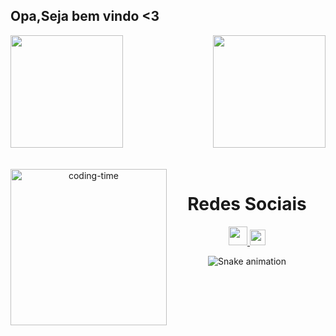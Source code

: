 ## Opa,Seja bem vindo <3 

<div>
  
  <img  height="180em" src="https://github-readme-stats.vercel.app/api?username=RyanSantDev&show_icons=true&theme=midnight-purple&include_all_commits=true&count_private=true"/>
  <img align="right" height="180em" src="https://github-readme-stats.vercel.app/api/top-langs/?username=RyanSantDev&layout=compact&langs_count=16&theme=great-gatsby"/>
</div>
<br>

<div  align="center"> 
  <div style="display: inline_block"><br>
    <img align="left" height="250" alt="coding-time" src="200w.gif">
    
    
  
  <h1 align="center">Redes Sociais</h1>
    <a href = "RyanSantDev@gmail.com">
      <img width="30" src="gmail.svg">
    </a>
    <a href = "https://www.linkedin.com/in/ryan-santos-b51b34216/">
      <img width="25" src="linkedin.svg">
    </a>
    </div>
  
![Snake animation](https://github.com/RyanSantDev/RyanSantDev/blob/output/github-contribution-grid-snake.svg)
